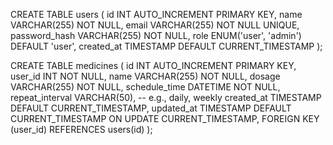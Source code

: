 CREATE TABLE users (
  id INT AUTO_INCREMENT PRIMARY KEY,
  name VARCHAR(255) NOT NULL,
  email VARCHAR(255) NOT NULL UNIQUE,
  password_hash VARCHAR(255) NOT NULL,
  role ENUM('user', 'admin') DEFAULT 'user',
  created_at TIMESTAMP DEFAULT CURRENT_TIMESTAMP
);

CREATE TABLE medicines (
  id INT AUTO_INCREMENT PRIMARY KEY,
  user_id INT NOT NULL,
  name VARCHAR(255) NOT NULL,
  dosage VARCHAR(255) NOT NULL,
  schedule_time DATETIME NOT NULL,
  repeat_interval VARCHAR(50),  -- e.g., daily, weekly
  created_at TIMESTAMP DEFAULT CURRENT_TIMESTAMP,
  updated_at TIMESTAMP DEFAULT CURRENT_TIMESTAMP ON UPDATE CURRENT_TIMESTAMP,
  FOREIGN KEY (user_id) REFERENCES users(id) 
);
